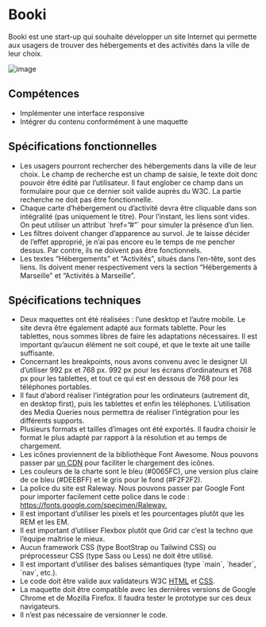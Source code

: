 # Booki

Booki est une start-up qui souhaite développer un site Internet qui permette aux usagers de trouver des hébergements et des activités dans la ville de leur choix.

![image](https://user-images.githubusercontent.com/101063444/208477321-7822eb3c-2c19-4286-b880-0855857e2941.png)

## Compétences
<ul>
  <li>Implémenter une interface responsive</li>
  <li>Intégrer du contenu conformément à une maquette</li>
</ul>

## Spécifications fonctionnelles
<ul>
  <li>Les usagers pourront rechercher des hébergements dans la ville de
      leur choix. Le champ de recherche est un champ de saisie, le texte
      doit donc pouvoir être édité par l’utilisateur. Il faut englober ce
      champ dans un formulaire pour que ce dernier soit valide auprès du
      W3C. La partie recherche ne doit pas être fonctionnelle.
  </li>
  <li>Chaque carte d’hébergement ou d’activité devra être cliquable dans
      son intégralité (pas uniquement le titre). Pour l’instant, les liens sont
      vides. On peut utiliser un attribut `href=”#”` pour simuler la
      présence d’un lien.
  </li>
  <li>Les filtres doivent changer d’apparence au survol. Je te laisse décider
      de l’effet approprié, je n’ai pas encore eu le temps de me pencher
      dessus. Par contre, ils ne doivent pas être fonctionnels.
  </li>
  <li>Les textes “Hébergements” et “Activités”, situés dans l’en-tête, sont
      des liens. Ils doivent mener respectivement vers la section
      “Hébergements à Marseille” et “Activités à Marseille”.
</li>
</ul>

## Spécifications techniques
<ul>

  <li>Deux maquettes ont été réalisées : l’une desktop et l’autre mobile. Le
      site devra être également adapté aux formats tablette. Pour les
      tablettes, nous sommes libres de faire les adaptations nécessaires. Il
      est important qu’aucun élément ne soit coupé, et que le texte ait
      une taille suffisante.
  </li>
  
  <li>Concernant les breakpoints, nous avons convenu avec le designer UI
      d’utiliser 992 px et 768 px.
      992 px pour les écrans d’ordinateurs et 768 px pour les tablettes, et
      tout ce qui est en dessous de 768 pour les téléphones portables.
  </li>
  
  <li>Il faut d’abord réaliser l’intégration pour les ordinateurs (autrement
      dit, en desktop first), puis les tablettes et enfin les téléphones.
      L’utilisation des Media Queries nous permettra de réaliser
      l’intégration pour les différents supports.
  </li>
      
  <li>Plusieurs formats et tailles d’images ont été exportés. Il faudra choisir
      le format le plus adapté par rapport à la résolution et au temps de
      chargement.
  </li>
  
  <li>Les icônes proviennent de la bibliothèque Font Awesome. Nous
      pouvons passer par <a href='https://www.bootstrapcdn.com/fontawesome'>un CDN</a> pour faciliter le chargement des icônes.
  </li>
  
  <li>Les couleurs de la charte sont le bleu (#0065FC), une version plus
      claire de ce bleu (#DEEBFF) et le gris pour le fond (#F2F2F2).
  </li>
      
  <li>La police du site est Raleway. Nous pouvons passer par Google Font
      pour importer facilement cette police dans le code :
      <a href='https://fonts.google.com/specimen/Raleway'>https://fonts.google.com/specimen/Raleway.</a>
  </li>
  
  <li>Il est important d’utiliser les pixels et les pourcentages plutôt que les
      REM et les EM.
  </li>
      
  <li>Il est important d’utiliser Flexbox plutôt que Grid car c’est la techno
      que l’équipe maîtrise le mieux.
  </li>
  
  <li>Aucun framework CSS (type BootStrap ou Tailwind CSS) ou
      préprocesseur CSS (type Sass ou Less) ne doit être utilisé.
  </li>
      
  <li>Il est important d’utiliser des balises sémantiques (type `main`,
      `header`, `nav`, etc.).
  </li>
      
  <li>Le code doit être valide aux validateurs W3C <a href='https://validator.w3.org/'>HTML</a> et <a href='https://jigsaw.w3.org/css-validator/'>CSS</a>.</li>
  
  <li>La maquette doit être compatible avec les dernières versions de
      Google Chrome et de Mozilla Firefox. Il faudra tester le prototype sur
      ces deux navigateurs.
  </li>
      
  <li>Il n’est pas nécessaire de versionner le code.</li>
</ul>


